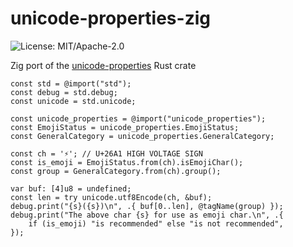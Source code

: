 # unicode-properties-zig

![License: MIT/Apache-2.0](https://img.shields.io/crates/l/unicode-properties.svg)

Zig port of the [unicode-properties](https://github.com/unicode-rs/unicode-properties) Rust crate

```zig
const std = @import("std");
const debug = std.debug;
const unicode = std.unicode;

const unicode_properties = @import("unicode_properties");
const EmojiStatus = unicode_properties.EmojiStatus;
const GeneralCategory = unicode_properties.GeneralCategory;

const ch = '⚡'; // U+26A1 HIGH VOLTAGE SIGN
const is_emoji = EmojiStatus.from(ch).isEmojiChar();
const group = GeneralCategory.from(ch).group();

var buf: [4]u8 = undefined;
const len = try unicode.utf8Encode(ch, &buf);
debug.print("{s}({s})\n", .{ buf[0..len], @tagName(group) });
debug.print("The above char {s} for use as emoji char.\n", .{
    if (is_emoji) "is recommended" else "is not recommended",
});
```
